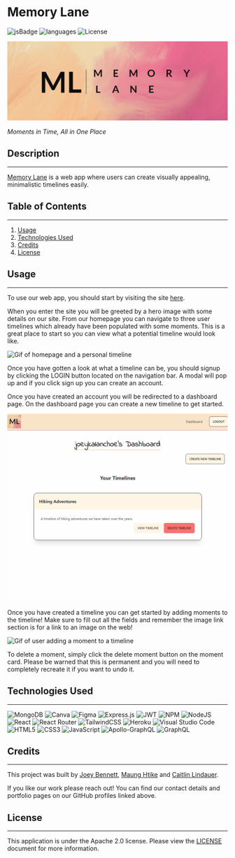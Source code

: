 # **Memory Lane**
![jsBadge](https://img.shields.io/github/languages/top/coderbennett/memory-lane)
![languages](https://img.shields.io/github/languages/count/coderbennett/memory-lane)
![License](https://img.shields.io/github/license/coderbennett/memory-lane)

![Memory Lane Banner](client/src/assets/memoryLaneBanner.png)

*Moments in Time, All in One Place*

## **Description**
---
<a href="https://the-memory-lane.herokuapp.com/" target="_blank">Memory Lane</a> is a web app where users can create visually appealing, minimalistic timelines easily.

## **Table of Contents**
---
1. [Usage](#usage)
2. [Technologies Used](#technologies-used)
3. [Credits](#credits)
4. [License](#license)

## **Usage**
---
To use our web app, you should start by visiting the site <a href="https://the-memory-lane.herokuapp.com/" target="_blank">here</a>.

When you enter the site you will be greeted by a hero image with some details on our site. From our homepage you can navigate to three user timelines which already have been populated with some moments. This is a great place to start so you can view what a potential timeline would look like.

![Gif of homepage and a personal timeline](client/src/assets/homepage.gif)

Once you have gotten a look at what a timeline can be, you should signup by clicking the LOGIN button located on the navigation bar. A modal will pop up and if you click sign up you can create an account.

Once you have created an account you will be redirected to a dashboard page. On the dashboard page you can create a new timeline to get started.

![Gif of dashboard and creating a timeline](client/src/assets/dashboard.gif)

Once you have created a timeline you can get started by adding moments to the timeline! Make sure to fill out all the fields and remember the image link section is for a link to an image on the web!

![Gif of user adding a moment to a timeline](client/src/assets/timeline.gif)

To delete a moment, simply click the delete moment button on the moment card. Please be warned that this is permanent and you will need to completely recreate it if you want to undo it.

## **Technologies Used**
---
![MongoDB](https://img.shields.io/badge/MongoDB-%234ea94b.svg?style=for-the-badge&logo=mongodb&logoColor=white)
![Canva](https://img.shields.io/badge/Canva-%2300C4CC.svg?style=for-the-badge&logo=Canva&logoColor=white)
![Figma](https://img.shields.io/badge/figma-%23F24E1E.svg?style=for-the-badge&logo=figma&logoColor=white)
![Express.js](https://img.shields.io/badge/express.js-%23404d59.svg?style=for-the-badge&logo=express&logoColor=%2361DAFB)
![JWT](https://img.shields.io/badge/JWT-black?style=for-the-badge&logo=JSON%20web%20tokens)
![NPM](https://img.shields.io/badge/NPM-%23000000.svg?style=for-the-badge&logo=npm&logoColor=white)
![NodeJS](https://img.shields.io/badge/node.js-6DA55F?style=for-the-badge&logo=node.js&logoColor=white)
![React](https://img.shields.io/badge/react-%2320232a.svg?style=for-the-badge&logo=react&logoColor=%2361DAFB)
![React Router](https://img.shields.io/badge/React_Router-CA4245?style=for-the-badge&logo=react-router&logoColor=white)
![TailwindCSS](https://img.shields.io/badge/tailwindcss-%2338B2AC.svg?style=for-the-badge&logo=tailwind-css&logoColor=white)
![Heroku](https://img.shields.io/badge/heroku-%23430098.svg?style=for-the-badge&logo=heroku&logoColor=white)
![Visual Studio Code](https://img.shields.io/badge/Visual%20Studio%20Code-0078d7.svg?style=for-the-badge&logo=visual-studio-code&logoColor=white)
![HTML5](https://img.shields.io/badge/html5-%23E34F26.svg?style=for-the-badge&logo=html5&logoColor=white)
![CSS3](https://img.shields.io/badge/css3-%231572B6.svg?style=for-the-badge&logo=css3&logoColor=white)
![JavaScript](https://img.shields.io/badge/javascript-%23323330.svg?style=for-the-badge&logo=javascript&logoColor=%23F7DF1E)
![Apollo-GraphQL](https://img.shields.io/badge/-ApolloGraphQL-311C87?style=for-the-badge&logo=apollo-graphql)
![GraphQL](https://img.shields.io/badge/-GraphQL-E10098?style=for-the-badge&logo=graphql&logoColor=white)

## **Credits**
---
This project was built by [Joey Bennett](https://github.com/coderbennett), [Maung Htike](https://github.com/Sfzmango) and [Caitlin Lindauer](https://github.com/CL2731).

If you like our work please reach out! You can find our contact details and portfolio pages on our GitHub profiles linked above.

## **License**
---
This application is under the Apache 2.0 license. Please view the [LICENSE](LICENSE.txt) document for more information.